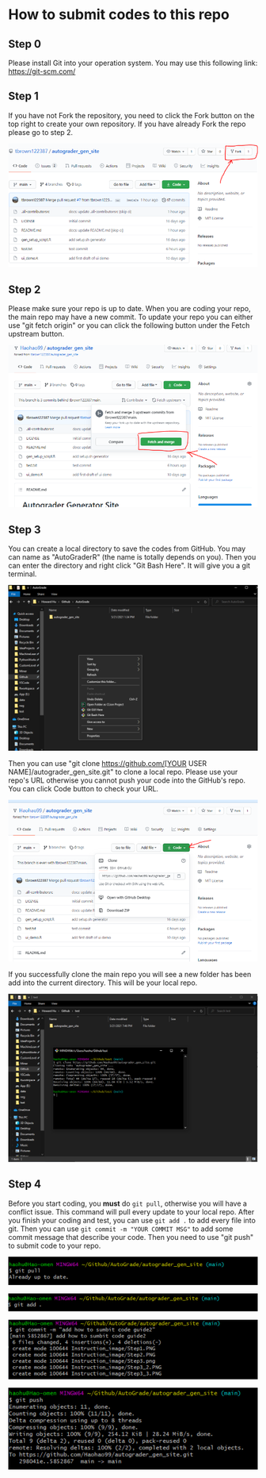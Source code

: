 # How to submit codes to this repo

## Step 0

Please install Git into your operation system. You may use this following link: https://git-scm.com/

## Step 1


If you have not Fork the repository, you need to click the Fork button on the top right to create your own repository. If you have already Fork the repo please go to step 2.

![Step1](https://github.com/Haohao99/autograder_gen_site/blob/main/Instruction.assets/Step1.PNG)

## Step 2

Please make sure your repo is up to date. When you are coding your repo, the main repo may have a new commit. To update your repo you can either use "git fetch origin" or you can click the following button under the Fetch upstream button.

![Step2](https://github.com/Haohao99/autograder_gen_site/blob/main/Instruction.assets/Step2.PNG)

## Step 3

You can create a local directory to save the codes from GitHub. You may can name as "AutoGraderR" (the name is totally depends on you). Then you can enter the directory and right click "Git Bash Here". It will give you a git terminal.



![Step3](https://github.com/Haohao99/autograder_gen_site/blob/main/Instruction.assets/Step3.png)

Then you can use "git clone https://github.com/[YOUR USER NAME]/autograder_gen_site.git" to clone a local repo. Please use your repo's URL otherwise you cannot push your code into the GitHub's repo. You can click Code button to check your URL.

![Step3_2](https://github.com/Haohao99/autograder_gen_site/blob/main/Instruction.assets/Step3_2.PNG)

If you successfully clone the main repo you will see a new folder has been add into the current directory. This will be your local repo.

![Step3_3](https://github.com/Haohao99/autograder_gen_site/blob/main/Instruction.assets/Step3_3.PNG)



## Step 4

Before you start coding, you **must** do `git pull`, otherwise you will have a conflict issue. This command will pull every update to your local repo. After you finish your coding and test, you can use `git add .` to add every file into git. Then you can use    `git commit -m "YOUR COMMIT MSG"`    to add some commit message that describe your code. Then you need to use "git push" to submit code to your repo.

![Step4](https://github.com/Haohao99/autograder_gen_site/blob/main/Instruction.assets/Step4.PNG)

![Step4_2](https://github.com/Haohao99/autograder_gen_site/blob/main/Instruction.assets/Step4_2.PNG)

![Step4_3](https://github.com/Haohao99/autograder_gen_site/blob/main/Instruction.assets/Step4_3.PNG)

![Step4_4](https://github.com/Haohao99/autograder_gen_site/blob/main/Instruction.assets/Step4_4.PNG)
